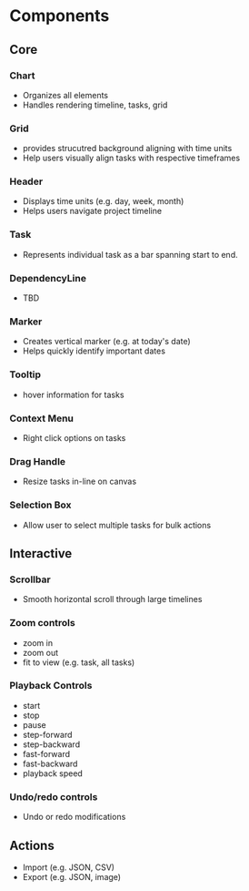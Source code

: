 # Components

## Core

### Chart

- Organizes all elements
- Handles rendering timeline, tasks, grid

### Grid

- provides strucutred background aligning with time units
- Help users visually align tasks with respective timeframes

### Header

- Displays time units (e.g. day, week, month)
- Helps users navigate project timeline

### Task

- Represents individual task as a bar spanning start to end.

### DependencyLine

- TBD

### Marker

- Creates vertical marker (e.g. at today's date)
- Helps quickly identify important dates

### Tooltip

- hover information for tasks

### Context Menu

- Right click options on tasks

### Drag Handle

- Resize tasks in-line on canvas

### Selection Box

- Allow user to select multiple tasks for bulk actions

## Interactive

### Scrollbar

- Smooth horizontal scroll through large timelines

### Zoom controls

- zoom in
- zoom out
- fit to view (e.g. task, all tasks)

### Playback Controls

- start
- stop
- pause
- step-forward
- step-backward
- fast-forward
- fast-backward
- playback speed

### Undo/redo controls

- Undo or redo modifications

## Actions

- Import (e.g. JSON, CSV)
- Export (e.g. JSON, image)
